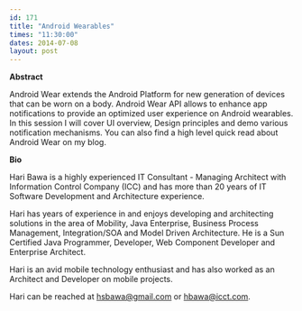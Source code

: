 ```yaml
---
id: 171
title: "Android Wearables"
times: "11:30:00"
dates: 2014-07-08
layout: post
---
```

 **Abstract**

Android Wear extends the Android Platform for new generation of devices that can be worn on a body. Android Wear API allows to enhance app notifications to provide an optimized user experience on Android wearables. In this session I will cover UI overview, Design principles and demo various notification mechanisms. You can also find a high level quick read about Android Wear on my blog.  

**Bio**

Hari Bawa is a highly experienced IT Consultant - Managing Architect with Information Control Company (ICC) and has more than 20 years of IT Software Development and Architecture experience.  
  
Hari has years of experience in and enjoys developing and architecting solutions in the area of Mobility, Java Enterprise, Business Process Management, Integration/SOA and Model Driven Architecture. He is a Sun Certified Java Programmer, Developer, Web Component Developer and Enterprise Architect.  
  
Hari is an avid mobile technology enthusiast and has also worked as an Architect and Developer on mobile projects.  
  
Hari can be reached at hsbawa@gmail.com or hbawa@icct.com.

